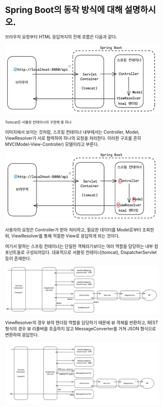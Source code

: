 # Spring Boot의 동작 방식에 대해 설명하시오.

브라우저 요청부터 HTML 응답까지의 전체 흐름은 다음과 같다.

![브라우저 요청부터 HTML 응답까지 대략적인 흐름](./imgs/springboot_동작_구조1.png)

<small>Tomcat은 서블릿 컨테이너의 구현체 중 하나</small>

이미지에서 보이는 것처럼, 스프링 컨테이너 내부에서는 Controller, Model, ViewResolver가 서로 협력하여 하나의 요청을 처리한다. 이러한 구조를 흔히 MVC(Model-View-Controller) 모델이라고 부른다.

![브라우저 요청부터 HTML 응답까지 대략적인 흐름2](./imgs/springboot_동작_구조2.png)

사용자의 요청은 Controller가 받아 처리하고, 필요한 데이터를 Model로부터 조회한 뒤, ViewResolver를 통해 적절한 View로 응답하게 되는 것이다.

여기서 말하는 스프링 컨테이너는 단일한 객체라기보다는 여러 역할을 담당하는 내부 컴포넌트들로 구성되어있다. 대표적으로 서블릿 컨테이너(tomcat), DispatcherServlet 등이 존재한다.

![](./imgs/springboot_동작_구조3.png)

ViewResolver의 경우 뷰의 렌더링 역할을 담당하기 때문에 뷰 객체를 반환하고, REST 형식의 경우 뷰 리졸버를 호출하지 않고 MessageConverter를 거쳐 JSON 형식으로 변환하여 응답한다.

![](./imgs/springboot_동작_구조4.png)